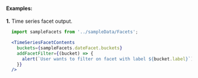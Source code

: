 #### Examples:

__1.__ Time series facet output.

```jsx
  import sampleFacets from '../sampleData/Facets';

  <TimeSeriesFacetContents
    buckets={sampleFacets.dateFacet.buckets}
    addFacetFilter={(bucket) => {
      alert(`User wants to filter on facet with label ${bucket.label}`);
    }}
  />
```
